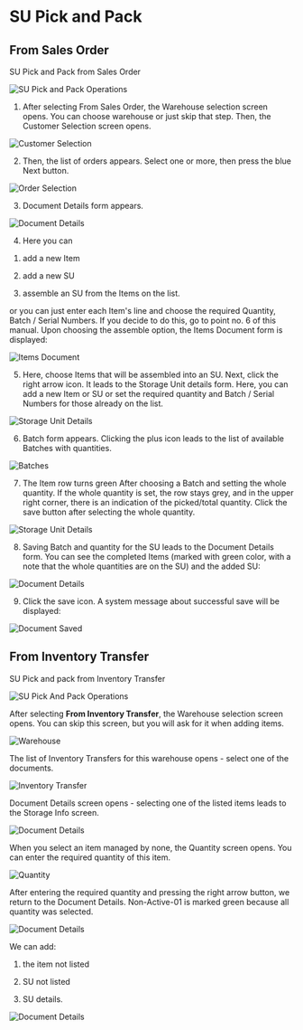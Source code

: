 # SU Pick and Pack

## From Sales Order

SU Pick and Pack from Sales Order

![SU Pick and Pack Operations](./media/FromSalesOrder5.png)

1. After selecting From Sales Order, the Warehouse selection screen opens. You can choose warehouse or just skip that step. Then, the Customer Selection screen opens.

  ![Customer Selection](./media/CustomerSelection5.png)

2. Then, the list of orders appears. Select one or more, then press the blue Next button.

  ![Order Selection](./media/OrderSelection5.png)

3. Document Details form appears.

  ![Document Details](./media/DocumentDetails5.png)

4. Here you can

  1) add a new Item

  2) add a new SU

  3) assemble an SU from the Items on the list.

  or you can just enter each Item's line and choose the required Quantity, Batch / Serial Numbers. If you decide to do this, go to point no. 6 of this manual.
  Upon choosing the assemble option, the Items Document form is displayed:

  ![Items Document](./media/ItemsDocument5.png)

5. Here, choose Items that will be assembled into an SU. Next, click the right arrow icon. It leads to the Storage Unit details form. Here, you can add a new Item or SU or set the required quantity and Batch / Serial Numbers for those already on the list.

  ![Storage Unit Details](./media/StorageUnitDetails5.png)

6. Batch form appears. Clicking the plus icon leads to the list of available Batches with quantities.

  ![Batches](./media/Batches5.png)

7. The Item row turns green After choosing a Batch and setting the whole quantity.
If the whole quantity is set, the row stays grey, and in the upper right corner, there is an indication of the picked/total quantity. Click the save button after selecting the whole quantity.

![Storage Unit Details](./media/StorageUnitDetails_Selected5.png)

8. Saving Batch and quantity for the SU leads to the Document Details form. You can see the completed Items (marked with green color, with a note that the whole quantities are on the SU) and the added SU:

  ![Document Details](./media/DocDet_Selected5.png)

9. Click the save icon. A system message about successful save will be displayed:

  ![Document Saved](./media/DocumentSaved.png5)

## From Inventory Transfer

SU Pick and pack from Inventory Transfer

![SU Pick And Pack Operations](./media/FromInventoryTransfer5.png)

After selecting **From Inventory Transfer**, the Warehouse selection screen opens. You can skip this screen, but you will ask for it when adding items.

![Warehouse](./media/WarehouseSelection5.png)

The list of Inventory Transfers for this warehouse opens - select one of the documents.

![Inventory Transfer](./media/InventoryTransfer5.png)

Document Details screen opens - selecting one of the listed items leads to the Storage Info screen.

![Document Details](./media/DocDet5.png)

When you select an item managed by none, the Quantity screen opens. You can enter the required quantity of this item.

![Quantity](./media/Quantity_None5.png)

After entering the required quantity and pressing the right arrow button, we return to the Document Details. Non-Active-01 is marked green because all quantity was selected.

![Document Details](./media/DocDet_OneGreen.png)

We can add:

 1) the item not listed

 2) SU not listed

 3) SU details.

![Document Details](./media/DotDet_Add5.png)
